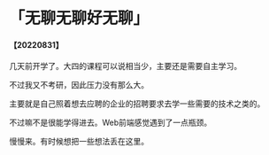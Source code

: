 # 「无聊无聊好无聊」

#### 【20220831】

几天前开学了。大四的课程可以说相当少，主要还是需要自主学习。

不过我又不考研，因此压力没有那么大。

主要就是自己照着想去应聘的企业的招聘要求去学一些需要的技术之类的。

不过嘛不是很能学得进去。Web前端感觉遇到了一点瓶颈。

慢慢来。有时候想把一些想法丢在这里。
